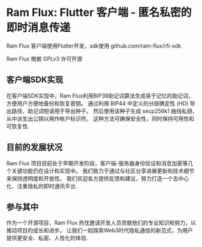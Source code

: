 # Ram Flux: Flutter 客户端 - 匿名私密的即时消息传递

Ram Flux 客户端使用Flutter开发，sdk使用 github.com/ram-flux/rfi-sdk

Ram Flux 根据 GPLv3 许可开源

## 客户端SDK实现

在客户端SDK实现中，Ram Flux利用BIP39助记词算法生成易于记忆的助记词，方便用户方便地备份和恢复密钥。 通过利用 BIP44 中定义的分层确定性 (HD) 导出路径，助记词短语用于导出种子。 然后使用该种子生成 secp256k1 曲线私钥，从中派生出公钥以用作帐户标识符。 这种方法可确保安全性，同时保持可用性和可恢复性.

## 目前的发展状况

Ram Flux 项目目前处于早期开发阶段，客户端-服务器身份验证和消息加密等几个关键功能仍在设计和实现中。 我们致力于通过与社区分享进展更新和技术细节来保持透明度和开放性。 我们欢迎各方提供反馈和建议，努力打造一个去中心化、注重隐私的即时通讯平台.

## 参与其中

作为一个开源项目，Ram Flux 热忱邀请开发人员贡献他们的专业知识和努力，以推动项目的成长和进步。 让我们一起探索Web3时代隐私通信的新范式，为用户提供更安全、私密、人性化的体验.